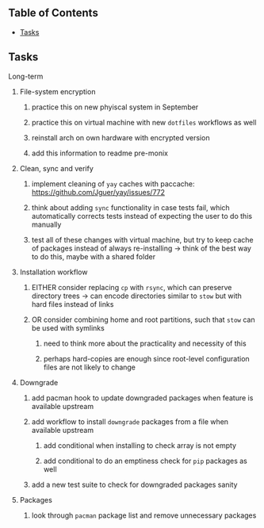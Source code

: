 ## Table of Contents
-   [Tasks](#tasks)

## Tasks

Long-term

1.  File-system encryption

    1.  practice this on new phyiscal system in September

    2.  practice this on virtual machine with new `dotfiles` workflows
        as well

    3.  reinstall arch on own hardware with encrypted version

    4.  add this information to readme pre-monix

2.  Clean, sync and verify

    1.  implement cleaning of `yay` caches with paccache:
        <https://github.com/Jguer/yay/issues/772>

    2.  think about adding `sync` functionality in case tests fail,
        which automatically corrects tests instead of expecting the user
        to do this manually

    3.  test all of these changes with virtual machine, but try to keep
        cache of packages instead of always re-installing -\> think of
        the best way to do this, maybe with a shared folder

3.  Installation workflow

    1.  EITHER consider replacing `cp` with `rsync`, which can preserve
        directory trees -\> can encode directories similar to `stow` but
        with hard files instead of links

    2.  OR consider combining home and root partitions, such that `stow`
        can be used with symlinks

        1.  need to think more about the practicality and necessity of
            this

        2.  perhaps hard-copies are enough since root-level
            configuration files are not likely to change

4.  Downgrade

    1.  add pacman hook to update downgraded packages when feature is
        available upstream

    2.  add workflow to install `downgrade` packages from a file when
        available upstream

        1.  add conditional when installing to check array is not empty

        2.  add conditional to do an emptiness check for `pip` packages
            as well

    3.  add a new test suite to check for downgraded packages sanity

5.  Packages

    1.  look through `pacman` package list and remove unnecessary
        packages
